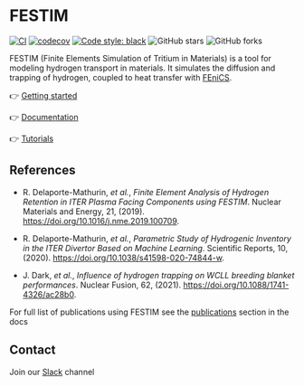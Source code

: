 # FESTIM

[![CI](https://github.com/festim-dev/FESTIM/actions/workflows/ci.yml/badge.svg)](https://github.com/festim-dev/FESTIM/actions/workflows/ci.yml)
[![codecov](https://codecov.io/gh/festim-dev/FESTIM/branch/master/graph/badge.svg?token=AK3A9CV2D3)](https://codecov.io/gh/festim-dev/FESTIM)
[![Code style: black](https://img.shields.io/badge/code%20style-black-000000.svg?style=flat-square)](https://github.com/psf/black)
![GitHub stars](https://img.shields.io/github/stars/festim-dev/FESTIM.svg?logo=github&label=Stars&logoColor=white)
![GitHub forks](https://img.shields.io/github/forks/festim-dev/FESTIM.svg?logo=github&label=Forks&logoColor=white)

FESTIM (Finite Elements Simulation of Tritium in Materials) is a tool for modeling hydrogen transport in materials. 
It simulates the diffusion and trapping of hydrogen, coupled to heat transfer with [FEniCS](https://fenicsproject.org).

:point_right: [Getting started](https://festim.readthedocs.io/en/latest/getting_started.html)

:point_right: [Documentation](https://festim.readthedocs.io/)

:point_right: [Tutorials](https://github.com/festim-dev/FESTIM-workshop)



## References
- R. Delaporte-Mathurin, _et al._, _Finite Element Analysis of Hydrogen Retention in ITER Plasma Facing Components using FESTIM_. Nuclear Materials and Energy, 21, (2019). https://doi.org/10.1016/j.nme.2019.100709.

- R. Delaporte-Mathurin, _et al._, _Parametric Study of Hydrogenic Inventory in the ITER Divertor Based on Machine Learning_. Scientific Reports, 10, (2020). https://doi.org/10.1038/s41598-020-74844-w.

- J. Dark, _et al._, _Influence of hydrogen trapping on WCLL breeding blanket performances_. Nuclear Fusion, 62, (2021). https://doi.org/10.1088/1741-4326/ac28b0.

For full list of publications using FESTIM see the [publications](https://festim.readthedocs.io/en/latest/publications.html) section in the docs


## Contact

   Join our [Slack](https://join.slack.com/t/festimworkspace/shared_invite/zt-246hw8d6o-htWASLsbdosUo_2nRKCf9g) channel
